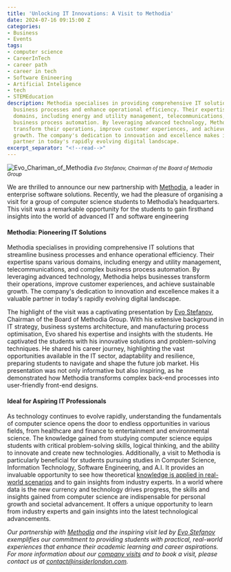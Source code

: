 ```yaml
---
title: 'Unlocking IT Innovations: A Visit to Methodia'
date: 2024-07-16 09:15:00 Z
categories:
- Business
- Events
tags:
- computer science
- CareerInTech
- career path
- career in tech
- Software Enineering
- Artificial Inteligence
- tech
- STEMEducation
description: Methodia specialises in providing comprehensive IT solutions that streamline
  business processes and enhance operational efficiency. Their expertise spans various
  domains, including energy and utility management, telecommunications, and complex
  business process automation. By leveraging advanced technology, Methodia helps businesses
  transform their operations, improve customer experiences, and achieve sustainable
  growth. The company's dedication to innovation and excellence makes it a valuable
  partner in today's rapidly evolving digital landscape.
excerpt_separator: "<!--read-->"
---
```


![Evo_Chariman_of_Methodia](/uploads/Methodia_Evo@800w.jpg)
<small><em>Evo Stefanov, Chairman of the Board of Methodia Group</em></small>

We are thrilled to announce our new partnership with [Methodia](https://www.methodia.com/), a leader in enterprise software solutions. Recently, we had the pleasure of organising a visit for a group of computer science students to Methodia’s headquarters. This visit was a remarkable opportunity for the students to gain firsthand insights into the world of advanced IT and software engineering

<!--read-->

#### Methodia: Pioneering IT Solutions

Methodia specialises in providing comprehensive IT solutions that streamline business processes and enhance operational efficiency. Their expertise spans various domains, including energy and utility management, telecommunications, and complex business process automation. By leveraging advanced technology, Methodia helps businesses transform their operations, improve customer experiences, and achieve sustainable growth. The company's dedication to innovation and excellence makes it a valuable partner in today's rapidly evolving digital landscape.

The highlight of the visit was a captivating presentation by [Evo Stefanov](https://www.linkedin.com/in/evostefanov/), Chairman of the Board of Methodia Group. With his extensive background in IT strategy, business systems architecture, and manufacturing process optimisation, Evo shared his expertise and insights with the students. He captivated the students with his innovative solutions and problem-solving techniques. He shared his career journey, highlighting the vast opportunities available in the IT sector, adaptability and resilience, preparing students to navigate and shape the future job market. His presentation was not only informative but also inspiring, as he demonstrated how Methodia transforms complex back-end processes into user-friendly front-end designs.

#### Ideal for Aspiring IT Professionals

As technology continues to evolve rapidly, understanding the fundamentals of computer science opens the door to endless opportunities in various fields, from healthcare and finance to entertainment and environmental science. The knowledge gained from studying computer science equips students with critical problem-solving skills, logical thinking, and the ability to innovate and create new technologies. Additionally, a visit to Methodia is particularly beneficial for students pursuing studies in Computer Science, Information Technology, Software Engineering, and A.I. It provides an invaluable opportunity to see how theoretical [knowledge is applied in real-world scenarios](https://www.researchgate.net/publication/325755928_Application_of_Real-World_Problems_in_Computer_Science_Education_Teachers'_Beliefs_Motivational_Orientations_and_Practices) and to gain insights from industry experts. In a world where data is the new currency and technology drives progress, the skills and insights gained from computer science are indispensable for personal growth and societal advancement. It offers a unique opportunity to learn from industry experts and gain insights into the latest technological advancements.

*Our partnership with [Methodia](https://www.methodia.com/) and the inspiring visit led by [Evo Stefanov](https://www.linkedin.com/in/evostefanov/) exemplifies our commitment to providing students with practical, real-world experiences that enhance their academic learning and career aspirations.
For more information about our [company visits](https://www.insiderlondon.com/london/company-visits/) and to book a visit, please contact us at [contact@insiderlondon.com](mailto:contact@insiderlondon.com).*





